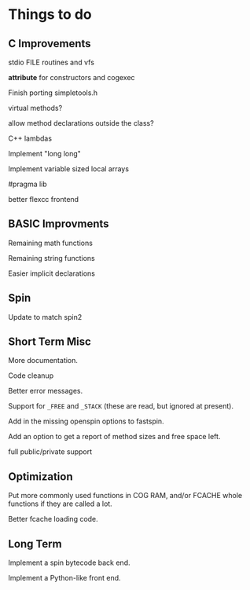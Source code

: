 Things to do
============

C Improvements
--------------
stdio FILE routines and vfs

__attribute__ for constructors and cogexec

Finish porting simpletools.h

virtual methods?

allow method declarations outside the class?

C++ lambdas

Implement "long long"

Implement variable sized local arrays

#pragma lib

better flexcc frontend


BASIC Improvments
-----------------
Remaining math functions

Remaining string functions

Easier implicit declarations

Spin
----
Update to match spin2

Short Term Misc
---------------
More documentation.

Code cleanup

Better error messages.

Support for `_FREE` and `_STACK` (these are read, but ignored at present).

Add in the missing openspin options to fastspin.

Add an option to get a report of method sizes and free space left.

full public/private support

Optimization
------------

Put more commonly used functions in COG RAM, and/or FCACHE whole functions
if they are called a lot.

Better fcache loading code.


Long Term
---------

Implement a spin bytecode back end.

Implement a Python-like front end.
